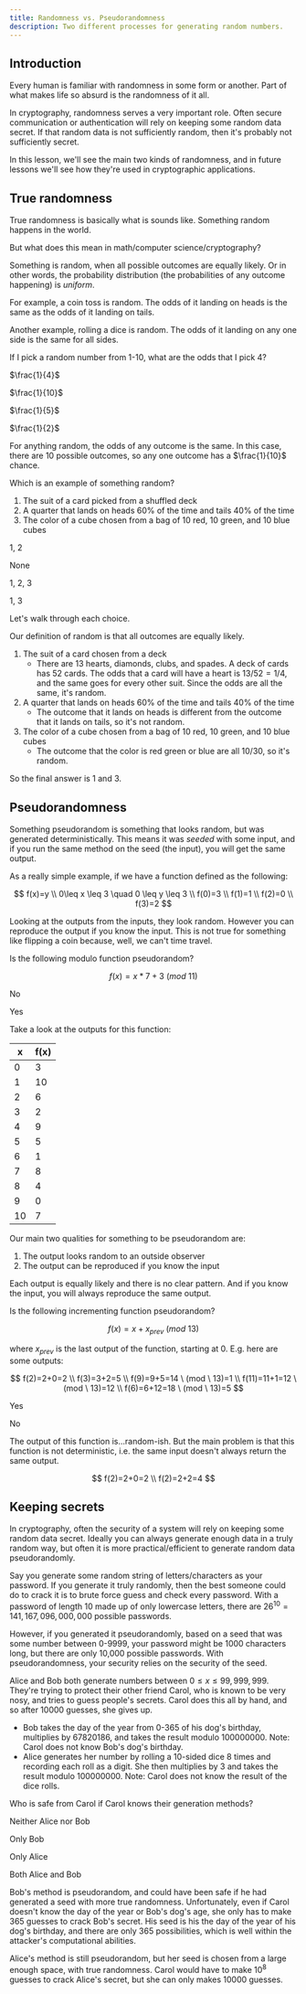 ```yaml
---
title: Randomness vs. Pseudorandomness
description: Two different processes for generating random numbers.
---
```


[//]: # (
    TODO: add examples for pseudorandomness, i.e. give a mod example
    - also make a problem to say a linear equation is not random
    - specify domain and range for problems
)

[//]: # (content)
## Introduction

Every human is familiar with randomness in some form or another. Part of what
makes life so absurd is the randomness of it all.

In cryptography, randomness serves a very important role. Often secure communication
or authentication will rely on keeping some random data secret. If that random
data is not sufficiently random, then it's probably not sufficiently secret.

In this lesson, we'll see the main two kinds of randomness, and in future lessons
we'll see how they're used in cryptographic applications.

[//]: # (content)
## True randomness

True randomness is basically what is sounds like. Something random happens in the world.

But what does this mean in math/computer science/cryptography?

Something is random, when all possible outcomes are equally likely. Or in other words,
the probability distribution (the probabilities of any outcome happening) is *uniform*.

For example, a coin toss is random. The odds of it landing on heads is the same
as the odds of it landing on tails.

Another example, rolling a dice is random. The odds of it landing on any one side
is the same for all sides.

[//]: # (question)
If I pick a random number from 1-10, what are the odds that I pick 4?

[//]: # (choice)
$\frac{1}{4}$

[//]: # (choice correct)
$\frac{1}{10}$

[//]: # (choice)
$\frac{1}{5}$

[//]: # (choice)
$\frac{1}{2}$

[//]: # (explanation)
For anything random, the odds of any outcome is the same. In this case,
there are $10$ possible outcomes, so any one outcome has a $\frac{1}{10}$ chance.

[//]: # (question)
Which is an example of something random?

1. The suit of a card picked from a shuffled deck
2. A quarter that lands on heads 60% of the time and tails 40% of the time
3. The color of a cube chosen from a bag of 10 red, 10 green, and 10 blue cubes

[//]: # (choice)
1, 2

[//]: # (choice)
None

[//]: # (choice)
1, 2, 3

[//]: # (choice correct)
1, 3

[//]: # (explanation)
Let's walk through each choice.

Our definition of random is that all outcomes are equally likely.

1. The suit of a card chosen from a deck
    - There are 13 hearts, diamonds, clubs, and spades. A deck of cards has
    52 cards. The odds that a card will have a heart is $13/52 = 1/4$, and the same
    goes for every other suit. Since the odds are all the same, it's random.
2. A quarter that lands on heads 60% of the time and tails 40% of the time
    - The outcome that it lands on heads is different from the outcome
    that it lands on tails, so it's not random.
3. The color of a cube chosen from a bag of 10 red, 10 green, and 10 blue cubes
    - The outcome that the color is red green or blue are all $10/30$, so it's random.

So the final answer is 1 and 3.

[//]: # (content)
## Pseudorandomness

Something pseudorandom is something that looks random, but was generated deterministically. This means it was *seeded* with some input, and if you run the same
method on the seed (the input), you will get the same output.

As a really simple example, if we have a function defined as the following:

$$
f(x)=y
\\
0\leq x \leq 3 \quad 0 \leq y \leq 3
\\
f(0)=3
\\
f(1)=1
\\
f(2)=0
\\
f(3)=2
$$

Looking at the outputs from the inputs, they look random. However you can
reproduce the output if you know the input. This is not true for something
like flipping a coin because, well, we can't time travel.

[//]: # (question)
Is the following modulo function pseudorandom?

$$
f(x)=x*7 + 3 \ (mod \ 11)
$$

[//]: # (choice)
No

[//]: # (choice correct)
Yes

[//]: # (explanation)
Take a look at the outputs for this function:

| x | f(x) |
|---|------|
| 0 | 3    |
| 1 | 10   |
| 2 | 6    |
| 3 | 2    |
| 4 | 9    |
| 5 | 5    |
| 6 | 1    |
| 7 | 8    |
| 8 | 4    |
| 9 | 0    |
| 10| 7    |

Our main two qualities for something to be pseudorandom are:
1. The output looks random to an outside observer
2. The output can be reproduced if you know the input

Each output is equally likely and there is no clear pattern. And
if you know the input, you will always reproduce the same output.

[//]: # (question)
Is the following incrementing function pseudorandom?

$$
f(x)=x + x_{prev} \ (mod \ 13)
$$

where $x_{prev}$ is the last output of the function, starting at $0$. E.g. here are some outputs:

$$
f(2)=2+0=2
\\
f(3)=3+2=5
\\
f(9)=9+5=14 \ (mod \ 13)=1
\\
f(11)=11+1=12 \ (mod \ 13)=12
\\
f(6)=6+12=18 \ (mod \ 13)=5
$$

[//]: # (choice)
Yes

[//]: # (choice correct)
No

[//]: # (explanation)
The output of this function is...random-ish. But the main problem is that
this function is not deterministic, i.e. the same input doesn't always
return the same output.

$$
f(2)=2+0=2
\\
f(2)=2+2=4
$$

[//]: # (content)
## Keeping secrets

In cryptography, often the security of a system will rely on keeping some random data
secret. Ideally you can always generate enough data in a truly random way,
but often it is more practical/efficient to generate random data
pseudorandomly.

Say you generate some random string of letters/characters as your password.
If you generate it truly randomly, then the best someone could do to crack it is
to brute force guess and check every password. With a password of length 10 made up
of only lowercase letters, there are $26^{10}=141,167,096,000,000$ possible passwords.

However, if you generated it
pseudorandomly, based on a seed that was some number between 0-9999, your password
might be 1000 characters long, but there are only 10,000 possible passwords. With
pseudorandomness, your security relies on the security of the seed.

[//]: # (question)
Alice and Bob both generate numbers between $0 \leq x \leq 99,999,999$. They're trying to protect
their other friend Carol, who is known to be very nosy, and tries to guess
people's secrets. Carol does this all by hand, and so after 10000 guesses, she
gives up.

- Bob takes the day of the year from 0-365 of his dog's birthday, multiplies by 67820186, and takes the result modulo 100000000. Note: Carol does not know Bob's dog's birthday.
- Alice generates her number by rolling a 10-sided dice 8 times and recording each roll as a digit. She then multiplies by 3 and takes the result modulo 100000000. Note: Carol does not know the result of the dice rolls.

Who is safe from Carol if Carol knows their generation methods?

[//]: # (choice)
Neither Alice nor Bob

[//]: # (choice)
Only Bob

[//]: # (choice correct)
Only Alice

[//]: # (choice)
Both Alice and Bob

[//]: # (explanation)
Bob's method is pseudorandom, and could have been safe if he had generated a seed
with more true randomness. Unfortunately, even if Carol doesn't know the day of the year
or Bob's dog's age, she only has to make 365 guesses to crack Bob's secret. His seed is his the day of the year of his dog's birthday, and there are only 365 possibilities, which
is well within the attacker's computational abilities.

Alice's method is still pseudorandom, but her seed is chosen from a large enough space,
with true randomness. Carol would have to make $10^8$ guesses to crack Alice's secret,
but she can only makes 10000 guesses.

